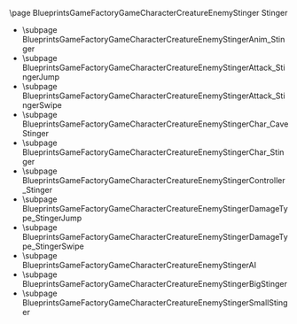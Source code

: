 \page BlueprintsGameFactoryGameCharacterCreatureEnemyStinger Stinger
- \subpage BlueprintsGameFactoryGameCharacterCreatureEnemyStingerAnim_Stinger
- \subpage BlueprintsGameFactoryGameCharacterCreatureEnemyStingerAttack_StingerJump
- \subpage BlueprintsGameFactoryGameCharacterCreatureEnemyStingerAttack_StingerSwipe
- \subpage BlueprintsGameFactoryGameCharacterCreatureEnemyStingerChar_CaveStinger
- \subpage BlueprintsGameFactoryGameCharacterCreatureEnemyStingerChar_Stinger
- \subpage BlueprintsGameFactoryGameCharacterCreatureEnemyStingerController_Stinger
- \subpage BlueprintsGameFactoryGameCharacterCreatureEnemyStingerDamageType_StingerJump
- \subpage BlueprintsGameFactoryGameCharacterCreatureEnemyStingerDamageType_StingerSwipe
- \subpage BlueprintsGameFactoryGameCharacterCreatureEnemyStingerAI
- \subpage BlueprintsGameFactoryGameCharacterCreatureEnemyStingerBigStinger
- \subpage BlueprintsGameFactoryGameCharacterCreatureEnemyStingerSmallStinger
